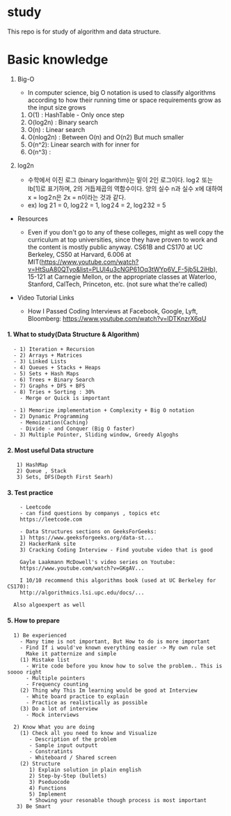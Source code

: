 # study

This repo is for study of algorithm and data structure. 

# Basic knowledge

  1. Big-O 
     - In computer science, big O notation is used to classify algorithms according to how their running time or space requirements grow as the input size grows 
     
     1) O(1) : HashTable - Only once step     
     2) O(log2n) : Binary search
     3) O(n) : Linear search
     4) O(nlog2n) : Between O(n) and O(n2) But much smaller 
     5) O(n^2): Linear search with for inner for
     6) O(n^3) :
  
  2. log2n  

      - 수학에서 이진 로그 (binary logarithm)는 밑이 2인 로그이다. log 2  또는 lb[1]로 표기하며, 2의 거듭제곱의 역함수이다. 
        양의 실수 n과 실수 x에 대하여 x = log 2 n은 2x = n이라는 것과 같다.
      - ex) log 2 1 = 0, log 2 2 = 1, log 2 4 = 2, log 2 32 = 5




* Resources
  - Even if you don't go to any of these colleges, might as well copy the curriculum at top universities, since they have proven to work and the content is mostly public anyway.
CS61B and CS170 at UC Berkeley, 
CS50 at Harvard, 
6.006 at MIT(https://www.youtube.com/watch?v=HtSuA80QTyo&list=PLUl4u3cNGP61Oq3tWYp6V_F-5jb5L2iHb), 
15-121 at Carnegie Mellon,
or the appropriate classes at Waterloo, Stanford, CalTech, Princeton, etc. (not sure what the're called)


   
* Video Tutorial Links
  - How I Passed Coding Interviews at Facebook, Google, Lyft, Bloomberg: https://www.youtube.com/watch?v=lDTKnzrX6qU
   

#### 1. What to study(Data Structure & Algorithm)
```
  - 1) Iteration + Recursion
  - 2) Arrays + Matrices
  - 3) Linked Lists
  - 4) Queues + Stacks + Heaps 
  - 5) Sets + Hash Maps 
  - 6) Trees + Binary Search
  - 7) Graphs + DFS + BFS 
  - 8) Tries + Sorting : 30%
    - Merge or Quick is important 

  - 1) Memorize implementation + Complexity + Big O notation    
  - 2) Dynamic Programming
    - Memoization(Caching)
    - Divide - and Conquer (Big O faster)
  - 3) Multiple Pointer, Sliding window, Greedy Algoghs
```

#### 2. Most useful Data structure
``` 
   1) HashMap
   2) Queue , Stack
   3) Sets, DFS(Depth First Searh) 
```

#### 3. Test practice 
```
	- Leetcode
	- can find questions by companys , topics etc 
	https://leetcode.com

	- Data Structures sections on GeeksForGeeks:
	1) https://www.geeksforgeeks.org/data-st...
    2) HackerRank site 
    3) Cracking Coding Interview - Find youtube video that is good 

	Gayle Laakmann McDowell's video series on Youtube:
	https://www.youtube.com/watch?v=GKgAV...

	I 10/10 recommend this algorithms book (used at UC Berkeley for CS170): 
	http://algorithmics.lsi.upc.edu/docs/... 
  
  Also algoexpert as well 
 ``` 
  
  
#### 5. How to prepare 
```
  1) Be experienced 
    - Many time is not important, But How to do is more important
    - Find If i would've known everything easier -> My own rule set
      Make it patternize and simple 
    (1) Mistake list  
      - Write code before you know how to solve the problem.. This is soooo right   
      - Multiple pointers 
      - Frequency counting
    (2) Thing why This Im learning would be good at Interview 
      - White board practice to explain 
      - Practice as realistically as possible 
    (3) Do a lot of interview 
      - Mock interviews

  2) Know What you are doing 
    (1) Check all you need to know and Visualize 
       - Description of the problem
       - Sample input outputt
       - Constratints
       - Whiteboard / Shared screen 
    (2) Structure
       1) Explain solution in plain english
       2) Step-by-Step (bullets)
       3) Pseduocode
       4) Functions
       5) Implement 
       * Showing your resonable though process is most important 
   3) Be Smart
```
